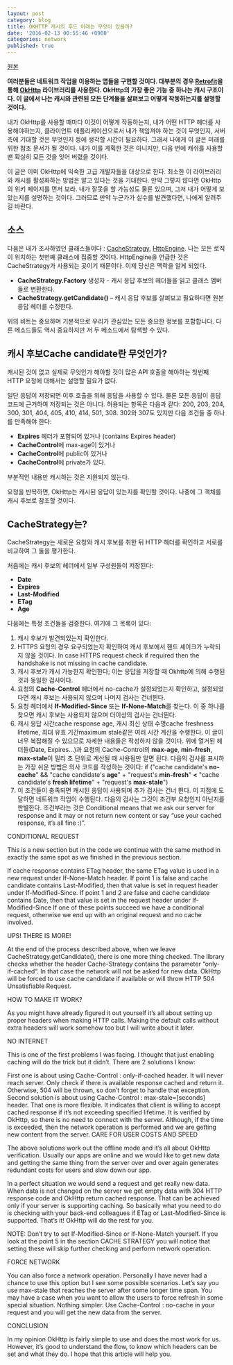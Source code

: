 ```yaml
---
layout: post
category: blog
title: OKHTTP 캐시의 후드 아래는 무엇이 있을까?
date: '2016-02-13 00:55:46 +0900'
categories: network
published: true
---
```



[원본](http://www.schibsted.pl/2016/02/hood-okhttps-cache/)

**여러분들은 네트워크 작업을 이용하는 앱들을 구현할 것이다. 대부분의 경우 [Retrofit](http://square.github.io/retrofit/)을 통해 [OkHttp](http://square.github.io/okhttp/) 라이브러리를 사용한다. OkHttp의 가장 좋은 기능 중 하나는 캐시 구조이다. 이 글에서 나는 캐시와 관련된 모든 단계들을 살펴보고 어떻게 작동하는지를 설명할 것이다.**

내가 OkHttp를 사용할 때마다 이것이 어떻게 작동하는지, 내가 어떤 HTTP 헤더를 사용해야하는지, 클라이언트 애플리케이션으로서 내가 책임져야 하는 것이 무엇인지, 서버측에 기대할 것은 무엇인지 등에 생각할 시간이 필요하다. 그래서 나에게 이 글은 미래를 위한 참조 문서가 될 것이다. 내가 이를 계획한 것은 아니지만, 다음 번에 캐쉬를 사용할 땐 확실히 모든 것을 잊어 버렸을 것이다.

이 글은 이미 OkHttp에 익숙한 고급 개발자들을 대상으로 한다. 최소한 이 라이브러리와 캐시를 활성화하는 방법은 알고 있다는 것을 기대한다. 만약 그렇지 않다면 OkHttp의 위키 페이지를 먼저 보라. 내가 잘못을 할 가능성도 물론 있으며, 그저 내가 어떻게 보았는지를 설명하는 것이다. 그러므로 만약 누군가가 실수를 발견했다면, 나에게 알려주길 바란다.

## 소스

다음은 내가 조사하였던 클래스들이다 : [CacheStrategy](https://github.com/square/okhttp/blob/master/okhttp/src/main/java/okhttp3/internal/http/CacheStrategy.java), [HttpEngine](https://github.com/square/okhttp/blob/master/okhttp/src/main/java/okhttp3/internal/http/HttpEngine.java). 나는 모든 로직이 위치하는 첫번째 클래스에 집중할 것이다. HttpEngine을 언급한 것은 CacheStrategy가 사용되는 곳이기 때문이다. 이제 당신은 맥락을 알게 되었다.

- **CacheStrategy.Factory** 생성자 - 캐시 응답 후보의 헤더들을 읽고 클래스 멤버들로 변환한다.
- **CacheStrategy.getCandidate()** – 캐시 응답 후보를 살펴보고 필요하다면 원본 응답 헤더를 수정한다.

위의 비트는 중요하며 기본적으로 우리가 관심있는 모든 중요한 정보를 포함합니다. 다른 메소드들도 역시 중요하지만 저 두 메소드에서 탐색할 수 있다.

## 캐시 후보Cache candidate란 무엇인가?

캐시된 것이 없고 실제로 무엇인가 해야할 것이 많은 API 호출을 해야하는 첫번째 HTTP 요청에 대해서는 설명할 필요가 없다.

일단 응답이 저장되면 이후 호출을 위해 응답을 사용할 수 있다. 물론 모든 응답이 응답 코드에 근거하여 저장되는 것은 아니다. 허용되는 항목은 다음과 같다: 200, 203, 204, 300, 301, 404, 405, 410, 414, 501, 308. 302와 307도 있지만 다음 조건들 중 하나를 만족해야 한다:

- **Expires** 헤더가 포함되어 있거나 (contains Expires header)
- **CacheControl**에 max-age이 있거나
- **CacheControl**에 public이 있거나
- **CacheControl**에 private가 있다.

부분적인 내용만 캐시하는 것은 지원되지 않는다.

요청을 반복하면, OkHttp는 캐시된 응답이 있는지를 확인할 것이다. 나중에 그 객체를 캐시 후보로 참조할 것이다.

## CacheStrategy는?

CacheStrategy는 새로운 요청와 캐시 후보를 취한 뒤 HTTP 헤더를 확인하고 서로를 비교하여 그 둘을 평가한다.

처음에는 캐시 후보의 헤더에서 일부 구성원들이 저장된다:

- **Date**
- **Expires**
- **Last-Modified**
- **ETag**
- **Age**

다음에는 특정 조건들을 검증한다. 여기에 그 목록이 있다:

1. 캐시 후보가 발견되었는지 확인한다.
2. HTTPS 요청의 경우 요구되었는지 확인하여 캐시 후보에서 핸드 셰이크가 누락되지 않을 것이다.
In case HTTPS request check if required then the handshake is not missing in cache candidate.
3. 캐시 후보가 캐시 가능한지 확인한다; 이는 응답을 저장할 때 Okhttp에 의해 수행된 것과 동일한 검사이다.
4. 요청의 **Cache-Control** 헤더에서 no-cache가 설정되었는지 확인하고, 설정되었다면 캐시 후보는 사용되지 않으며 나머지 검사는 건너뛴다.
5. 요청 헤더에서 **If-Modified-Since** 또는 **If-None-Match**를 찾는다. 이 중 하나를 찾으면 캐시 후보는 사용되지 않으며 더이상의 검사는 건너뛴다.
6. 캐시 응답 시간cache response age, 캐시 최신 상태 수명cache freshness lifetime, 최대 유효 기간maximum stale같은 여러 시간 계산을 수행한다. 이 글이 너무 복잡해질 수 있으므로 자세한 내용들은 작성하지 않을 것이다. 위에 열거된 헤더들(Date, Expires...)과 요청의 Cache-Control의 **max-age**, **min-fresh**, **max-stale**이 밀리 초 단위로 계산될 때 사용됨만 알면 된다.
다음의 검사를 표시하는 가장 쉬운 방법은 의사 코드를 작성하는 것이다: if ("cache candidate's **no-cache**" && "cache candidate's **age**" + "request's **min-fresh**" **<** "cache candidate's **fresh lifetime**" + "request's **max-stale**")
7. 이 조건들이 충족되면 캐시된 응답이 사용되며 추가 검사는 건너 뛴다. 이 지점에 도달하면 네트워크 작업이 수행된다. 다음의 검사는 그것이 조건부 요청인지 아닌지를 판별한다. 조건부라는 것은  Conditional means that we ask our server for response and it may or not return new content or say “use your cached response, it’s all fine :)”.

CONDITIONAL REQUEST

This is a new section but in the code we continue with the same method in exactly the same spot as we finished in the previous section.

If cache response contains ETag header, the same ETag value is used in a new request under If-None-Match header.
If point 1 is false and cache candidate contains Last-Modified, then that value is set in request header under If-Modified-Since.
If point 1 and 2 are false and cache candidate contains Date, then that value is set in the request header under If-Modified-Since
If one of these points succeed we have a conditional request, otherwise we end up with an original request and no cache involved.

UPS! THERE IS MORE!

At the end of the process described above, when we leave CacheStrategy.getCandidate(), there is one more thing checked.  The library checks whether the header Cache-Strategy contains the parameter “only-if-cached“. In that case the network will not be asked for new data. OkHttp will be forced to use cache candidate if available or will throw HTTP 504 Unsatisfiable Request.

HOW TO MAKE IT WORK?

As you might have already figured it out yourself it’s all about setting up proper headers when making HTTP calls. Making the default calls without extra headers will work somehow too but I will write about it later.

NO INTERNET

This is one of the first problems I was facing. I thought that just enabling caching will do the trick but it didn’t. There are 2 solutions I know:

First one is about using Cache-Control : only-if-cached header. It will never reach server. Only check if there is available response cached and return it. Otherwise, 504 will be thrown, so don’t forget to handle that exception.
Second solution is about using Cache-Control : max-stale=[seconds] header. That one is more flexible. It indicates that client is willing to accept cached response if it’s not exceeding specified lifetime. It is verified by OkHttp, so there is no need to connect with the server. Although, if the time is exceeded, then the network operation is performed and we are getting new content from the server.
CARE FOR USER COSTS AND SPEED

The above solutions work out the offline mode and it’s all about OkHttp verification. Usually our apps are online and we would like to get new data and getting the same thing from the server over and over again generates redundant costs for users and slow down our app.

In a perfect situation we would send a request and get really new data. When data is not changed on the server we get empty data with 304 HTTP response code and OkHttp return cached response. That can be achieved only if your server is supporting caching. So basically what you need to do is checking with your back-end colleagues if ETag or Last-Modified-Since is supported. That’s it! OkHttp will do the rest for you.

NOTE: Don’t try to set If-Modified-Since or If-None-Match yourself. If you look at the point 5 in the section CACHE STRATEGY you will notice that setting these will skip further checking and perform network operation.

FORCE NETWORK

You can also force a network operation. Personally I have never had a chance to use this option but I see some possible scenarios. Let’s say you use max-stale that reaches the server after some longer time span. You may have a case when you want to allow the users to force refresh in some special situation. Nothing simpler. Use Cache-Control : no-cache in your request and you will get the new data from the server.

CONCLUSION

In my opinion OkHttp is fairly simple to use and does the most work for us. However, it’s good to understand the flow, to know which headers can be set and what they do. I hope that this article will help you.
